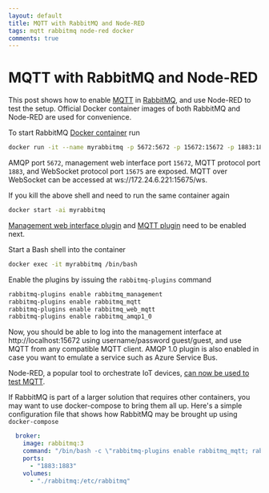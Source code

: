 ```yaml
---
layout: default
title: MQTT with RabbitMQ and Node-RED
tags: mqtt rabbitmq node-red docker
comments: true
---
```

# MQTT with RabbitMQ and Node-RED

This post shows how to enable [MQTT](http://docs.oasis-open.org/mqtt/mqtt/v3.1.1/os/mqtt-v3.1.1-os.html) in [RabbitMQ](https://www.rabbitmq.com), and use Node-RED to test the setup. Official Docker container images of both RabbitMQ and Node-RED are used for convenience.

To start RabbitMQ [Docker container](https://github.com/docker-library/docs/tree/master/rabbitmq) run

```bash
docker run -it --name myrabbitmq -p 5672:5672 -p 15672:15672 -p 1883:1883 -p 15675:15675 rabbitmq:3
```

AMQP port `5672`, management web interface port `15672`, MQTT protocol port `1883`, and WebSocket protocol port `15675` are exposed. MQTT over WebSocket can be accessed at ws://172.24.6.221:15675/ws.

If you kill the above shell and need to run the same container again

```bash
docker start -ai myrabbitmq
```

[Management web interface plugin](https://www.rabbitmq.com/management.html) and [MQTT plugin](https://www.rabbitmq.com/mqtt.html) need to be enabled next.

Start a Bash shell into the container

```bash
docker exec -it myrabbitmq /bin/bash
```

Enable the plugins by issuing the `rabbitmq-plugins` command

```bash
rabbitmq-plugins enable rabbitmq_management
rabbitmq-plugins enable rabbitmq_mqtt
rabbitmq-plugins enable rabbitmq_web_mqtt
rabbitmq-plugins enable rabbitmq_amqp1_0
```

Now, you should be able to log into the management interface at http://localhost:15672 using username/password guest/guest, and use MQTT from any compatible MQTT client. AMQP 1.0 plugin is also enabled in case you want to emulate a service such as Azure Service Bus.

Node-RED, a popular tool to orchestrate IoT devices, [can now be used to test MQTT](_posts/2019/2019-02-15-mqtt-in-node-red-with-docker.md).

If RabbitMQ is part of a larger solution that requires other containers, you may want to use docker-compose to bring them all up. Here's a simple configuration file that shows how RabbitMQ may be brought up using `docker-compose`

```yml
  broker:
    image: rabbitmq:3
    command: "/bin/bash -c \"rabbitmq-plugins enable rabbitmq_mqtt; rabbitmq-server\""
    ports:
      - "1883:1883"
    volumes:
      - "./rabbitmq:/etc/rabbitmq"
```
